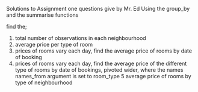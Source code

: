 Solutions to Assignment one questions give by Mr. Ed
Using the group_by and the summarise functions 

find the;

1. total number of observations in each neighbourhood
2. average price per type of room
3. prices of rooms vary each day, find the average price of rooms by date of booking
4. prices of rooms vary each day, find the average price of the different type of rooms by date of bookings, pivoted wider, where the names names_from argument is set to room_type 
5 average price of rooms by type of neighbourhood
